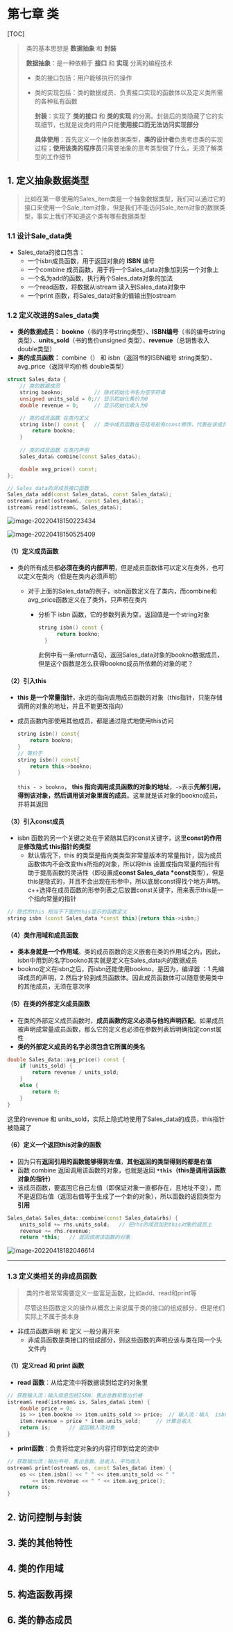# 第七章 类

[TOC]

> ​		类的基本思想是 **数据抽象** 和 **封装**
>
> ​		**数据抽象**：是一种依赖于 **接口** 和 **实现** 分离的编程技术
>
> - 类的接口包括：用户能够执行的操作
>
> - 类的实现包括：类的数据成员、负责接口实现的函数体以及定义类所需的各种私有函数
>
>   **封装**：实现了 **类的接口** 和 **类的实现** 的分离。封装后的类隐藏了它的实现细节，也就是说类的用户只能**使用接口而无法访问实现部分**
>
>   **具体使用**：首先定义一个抽象数据类型，**类的设计者**负责考虑类的实现过程；**使用该类的程序员**只需要抽象的思考类型做了什么，无须了解类型的工作细节

## 1. 定义抽象数据类型

> ​		比如在第一章使用的Sales_item类是一个抽象数据类型，我们可以通过它的接口来使用一个Sale_item对象，但是我们不能访问Sale_item对象的数据类型，事实上我们不知道这个类有哪些数据类型



### 1.1 设计Sale_data类

- Sales_data的接口包含：
  - 一个isbn成员函数，用于返回对象的 **ISBN** 编号
  - 一个combine 成员函数，用于将一个Sales_data对象加到另一个对象上
  - 一个名为add的函数，执行两个Sales_data对象的加法
  - 一个read函数，将数据从istream 读入到Sales_data对象中
  - 一个print 函数，将Sales_data对象的值输出到ostream



### 1.2 定义改进的Sales_data类

- **类的数据成员：** **bookno**（书的序号string类型）、**ISBN编号**（书的编号string类型）、**units_sold**（书的售价unsigned 类型）、**revenue**（总销售收入 double类型）
- **类的成员函数：** combine（） 和 isbn（返回书的ISBN编号 string类型）、avg_price（返回平均价格 double类型）

```C++
struct Sales_data {
	// 类的数据成员
	string bookno;			// 隐式初始化书名为空字符串
	unsigned units_sold = 0;// 显示初始化售价为0	
	double revenue = 0;		// 显示初始化收入为0

	// 类的成员函数 在类内定义
	string isbn() const {	// 类中成员函数在花括号前有const修饰，代表在该成员函数中，不准修改成员变量
		return bookno;
	}
	
	// 类的成员函数 在类内声明
	Sales_data& combine(const Sales_data&);

	double avg_price() const;
};

// Sales_data的非成员接口函数
Sales_data add(const Sales_data&, const Sales_data&);
ostream& print(ostream&, const Sales_data&);
istream& read(istream&, Sales_data&);
```

![image-20220418150223434](img/image-20220418150223434.png)

![image-20220418150525409](img/image-20220418150525409.png)



#### （1）定义成员函数

- 类的所有成员都**必须在类的内部声明**，但是成员函数体可以定义在类外，也可以定义在类内（但是在类内必须声明）

  - 对于上面的Sales_data的例子，isbn函数定义在了类内，而combine和avg_price函数定义在了类外，只声明在类内

    - 分析下 isbn 函数，它的参数列表为空，返回值是一个string对象

      ```C++
      string isbn() const {
      		return bookno;
      	}
      ```

      此例中有一条return语句，返回Sales_data对象的bookno数据成员，但是这个函数是怎么获得bookno成员所依赖的对象的呢？

      

#### （2）引入this

- **this 是一个常量指针**，永远的指向调用成员函数的对象（this指针，只能存储调用的对象的地址，并且不能更改指向）

- 成员函数内部使用其他成员，都是通过隐式地使用this访问

  ```c++
  string isbn() const{
      return bookno;
  }
  // 等价于
  string isbn() const{
      return this->bookno;
  }
  ```

  `this - > bookno`， **this 指向调用成员函数的对象的地址**，`->`表示**先解引用，得到该对象，然后调用该对象里面的成员**。这里就是该对象的bookno成员，并将其返回



#### （3）引入const成员 

- isbn 函数的另一个关键之处在于紧随其后的const关键字，这里**const的作用**是**修改隐式 this指针的类型**
  - 默认情况下，this 的类型是指向类类型非常量版本的常量指针，因为成员函数体内不会改变this所指的对象，所以将this 设置成指向常量的指针有助于提高函数的灵活性（即设置成**const Sales_data *const**类型），但是this是隐式的，并且不会出现在形参中，所以底层const得找个地方声明。 c++选择在成员函数的形参列表之后放置const关键字，用来表示this是一个指向常量的指针

```C++
// 隐式的this 相当于下面的this显示的函数定义
string isbn (const Sales_data *const this){return this->isbn;}
```



#### （4）类作用域和成员函数

- **类本身就是一个作用域**。类的成员函数的定义嵌套在类的作用域之内，因此，isbn中用到的名字bookno其实就是定义在Sales_data内的数据成员
- bookno定义在isbn之后，而isbn还能使用bookno，是因为，编译器 ：1.先编译成员的声明，2.然后才轮到成员函数体。因此成员函数体可以随意使用类中的其他成员，无须在意次序



#### （5）在类的外部定义成员函数

-  在类的外部定义成员函数时，**成员函数的定义必须与他的声明匹配**。如果成员被声明成常量成员函数，那么它的定义也必须在参数列表后明确指定const属性
- **类的外部定义成员的名字必须包含它所属的类名**

```C++
double Sales_data::avg_price() const {
	if (units_sold) {
		return revenue / units_sold;
	}
	else {
		return 0;
	}
}
```

这里的revenue 和 units_sold，实际上隐式地使用了Sales_data的成员，this指针被隐藏了



#### （6）定义一个返回this对象的函数

- 因为只有**返回引用的函数能够得到左值**，**其他返回的类型得到的都是右值**
- 函数 combine 返回调用该函数的对象，也就是返回 **`*this`（this是调用该函数对象的指针）**
- 该成员函数，要返回它自己左值（即保证对象一直都存在，且地址不变），而不是返回右值（返回右值等于生成了一个新的对象），所以函数的返回类型为 **引用**

```C++
Sales_data& Sales_data::combine(const Sales_data&rhs) {
	units_sold += rhs.units_sold;	// 把rhs的成员加到this对象的成员上
	revenue += rhs.revenue;
	return *this;	// 返回调用该函数的对象
```

![image-20220418182046614](img/image-20220418182046614.png)

------



### 1.3 定义类相关的非成员函数

> ​		类的作者常常需要定义一些富足函数，比如add、read和print等
>
> ​		尽管这些函数定义的操作从概念上来说属于类的接口的组成部分，但是他们实际上不属于类本身

- 非成员函数声明 和 定义 一般分离开来
  - 非成员函数是类接口的组成部分，则这些函数的声明应该与类在同一个头文件内



#### （1）定义read 和 print 函数 

- **read 函数**：从给定流中将数据读到给定的对象里

```C++
// 获取输入流：输入信息包括ISBN、售出总数和售出价格
istream& read(istream& is, Sales_data& item) {
	double price = 0;	
	is >> item.bookno >> item.units_sold >> price;	// 输入流：输入  isbn编号、 售出的总数 、 单本书价格
	item.revenue = price * item.units_sold;		// 计算总收入
	return is;		// 返回输入流对象	
}
```

- **print函数**：负责将给定对象的内容打印到给定的流中

```C++
// 获取输出流：输出书号、售出总数、总收入、平均收入
ostream& print(ostream& os, const Sales_data& item) {
	os << item.isbn() << " " << item.units_sold << " "
		<< item.revenue << " " << item.avg_price();
	return os;
}
```









## 2. 访问控制与封装

## 3. 类的其他特性

## 4. 类的作用域

## 5. 构造函数再探

## 6. 类的静态成员